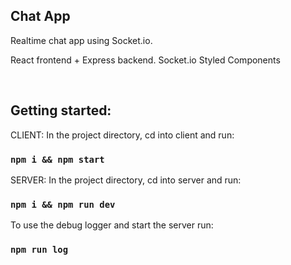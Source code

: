 ## Chat App

Realtime chat app using Socket.io.

React frontend + Express backend.
Socket.io
Styled Components

<br/>

## Getting started:

CLIENT: In the project directory, cd into client and run:

### `npm i && npm start`

SERVER: In the project directory, cd into server and run:

### `npm i && npm run dev`

To use the debug logger and start the server run:

### `npm run log`

<br/>
